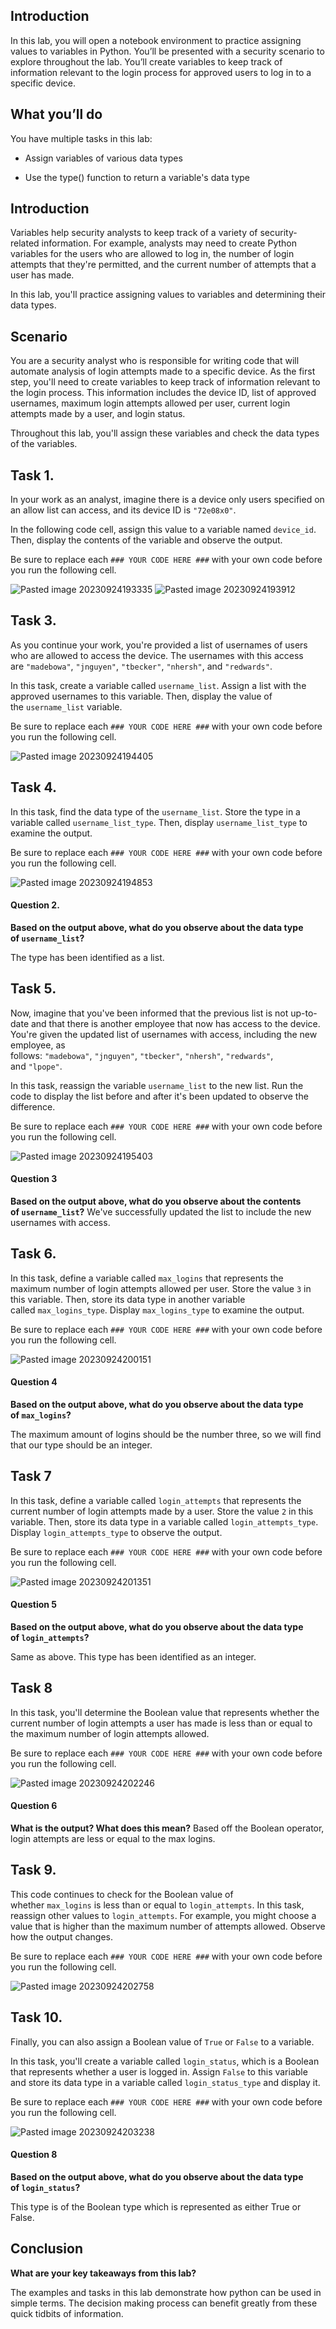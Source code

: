 ## Introduction

In this lab, you will open a notebook environment to practice assigning values to variables in Python. You’ll be presented with a security scenario to explore throughout the lab. You’ll create variables to keep track of information relevant to the login process for approved users to log in to a specific device.

## What you’ll do

You have multiple tasks in this lab:

- Assign variables of various data types
    
- Use the type() function to return a variable's data type

## Introduction

Variables help security analysts to keep track of a variety of security-related information. For example, analysts may need to create Python variables for the users who are allowed to log in, the number of login attempts that they're permitted, and the current number of attempts that a user has made.

In this lab, you'll practice assigning values to variables and determining their data types.


## Scenario

You are a security analyst who is responsible for writing code that will automate analysis of login attempts made to a specific device. As the first step, you'll need to create variables to keep track of information relevant to the login process. This information includes the device ID, list of approved usernames, maximum login attempts allowed per user, current login attempts made by a user, and login status.

Throughout this lab, you'll assign these variables and check the data types of the variables.

## Task 1.

In your work as an analyst, imagine there is a device only users specified on an allow list can access, and its device ID is `"72e08x0"`.

In the following code cell, assign this value to a variable named `device_id`. Then, display the contents of the variable and observe the output.

Be sure to replace each `### YOUR CODE HERE ###` with your own code before you run the following cell.

![Pasted image 20230924193335](https://github.com/cosbey/python/assets/32424700/f4c6599e-6859-49e1-8422-dbb56f6fbdf7)
![Pasted image 20230924193912](https://github.com/cosbey/python/assets/32424700/1c90e85d-dd56-42cd-a27f-1a70d1f143f7)

## Task 3.

As you continue your work, you're provided a list of usernames of users who are allowed to access the device. The usernames with this access are `"madebowa"`, `"jnguyen"`, `"tbecker"`, `"nhersh"`, and `"redwards"`.

In this task, create a variable called `username_list`. Assign a list with the approved usernames to this variable. Then, display the value of the `username_list` variable.

Be sure to replace each `### YOUR CODE HERE ###` with your own code before you run the following cell.

![Pasted image 20230924194405](https://github.com/cosbey/python/assets/32424700/2c691a2f-cf5f-4795-aa9c-f471f75c48bf)

## Task 4.

In this task, find the data type of the `username_list`. Store the type in a variable called `username_list_type`. Then, display `username_list_type` to examine the output.

Be sure to replace each `### YOUR CODE HERE ###` with your own code before you run the following cell.

![Pasted image 20230924194853](https://github.com/cosbey/python/assets/32424700/64ba6a04-4e31-4112-a607-d3a6a4b6437c)


#### **Question 2**.

**Based on the output above, what do you observe about the data type of `username_list`?**

The type has been identified as a list.

## Task 5.

Now, imagine that you've been informed that the previous list is not up-to-date and that there is another employee that now has access to the device. You're given the updated list of usernames with access, including the new employee, as follows: `"madebowa"`, `"jnguyen"`, `"tbecker"`, `"nhersh"`, `"redwards"`, and `"lpope"`.

In this task, reassign the variable `username_list` to the new list. Run the code to display the list before and after it's been updated to observe the difference.

Be sure to replace each `### YOUR CODE HERE ###` with your own code before you run the following cell.

![Pasted image 20230924195403](https://github.com/cosbey/python/assets/32424700/a4e0bf45-e832-4e5c-972e-e4789c49e8d7)


#### **Question 3**

**Based on the output above, what do you observe about the contents of `username_list`?**
We've successfully updated the list to include the new usernames with access.

## Task 6.

In this task, define a variable called `max_logins` that represents the maximum number of login attempts allowed per user. Store the value `3` in this variable. Then, store its data type in another variable called `max_logins_type`. Display `max_logins_type` to examine the output.

Be sure to replace each `### YOUR CODE HERE ###` with your own code before you run the following cell.

![Pasted image 20230924200151](https://github.com/cosbey/python/assets/32424700/b3ccc1e1-a165-407d-8409-585e6283422f)


#### **Question 4**

**Based on the output above, what do you observe about the data type of `max_logins`?**

The maximum amount of logins should be the number three, so we will find that our type should be an integer.

## Task 7

In this task, define a variable called `login_attempts` that represents the current number of login attempts made by a user. Store the value `2` in this variable. Then, store its data type in a variable called `login_attempts_type`. Display `login_attempts_type` to observe the output.

Be sure to replace each `### YOUR CODE HERE ###` with your own code before you run the following cell.

![Pasted image 20230924201351](https://github.com/cosbey/python/assets/32424700/5311e22b-0ea2-46cd-b26a-cea8751b748d)



#### **Question 5**

**Based on the output above, what do you observe about the data type of `login_attempts`?**

Same as above. This type has been identified as an integer.

## Task 8

In this task, you'll determine the Boolean value that represents whether the current number of login attempts a user has made is less than or equal to the maximum number of login attempts allowed.

Be sure to replace each `### YOUR CODE HERE ###` with your own code before you run the following cell.

![Pasted image 20230924202246](https://github.com/cosbey/python/assets/32424700/3199e160-50c4-4b8e-81ca-c7ede86044ae)


#### **Question 6**

**What is the output? What does this mean?**
Based off the Boolean operator, login attempts are less or equal to the max logins.


## Task 9.

This code continues to check for the Boolean value of whether `max_logins` is less than or equal to `login_attempts`. In this task, reassign other values to `login_attempts`. For example, you might choose a value that is higher than the maximum number of attempts allowed. Observe how the output changes.

Be sure to replace each `### YOUR CODE HERE ###` with your own code before you run the following cell.

![Pasted image 20230924202758](https://github.com/cosbey/python/assets/32424700/a5b35d09-c496-40b7-8e87-22150e696763)


## Task 10.

Finally, you can also assign a Boolean value of `True` or `False` to a variable.

In this task, you'll create a variable called `login_status`, which is a Boolean that represents whether a user is logged in. Assign `False` to this variable and store its data type in a variable called `login_status_type` and display it.

Be sure to replace each `### YOUR CODE HERE ###` with your own code before you run the following cell.

![Pasted image 20230924203238](https://github.com/cosbey/python/assets/32424700/9a939c7f-5cfb-45b5-8b40-384be7599982)

#### **Question 8**

**Based on the output above, what do you observe about the data type of `login_status`?**

This type is of the Boolean type which is represented as either True or False.

## Conclusion

**What are your key takeaways from this lab?**

The examples and tasks in this lab demonstrate how python can be used in simple terms. The decision making process can benefit greatly from these quick tidbits of information.



